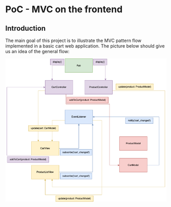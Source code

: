 # PoC - MVC on the frontend

## Introduction

The main goal of this project is to illustrate the MVC pattern flow implemented in
a basic cart web application. The picture below should give us an idea of the general
flow:

![Application flow](./MVC-PoC.drawio.png)
